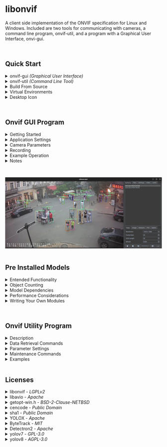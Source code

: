 
libonvif
========

A client side implementation of the ONVIF specification for Linux and Windows.
Included are two tools for communicating with cameras, a command line program,
onvif-util, and a program with a Graphical User Interface, onvi-gui.

&nbsp;

## Quick Start

<details>
<summary>onvif-gui <i>(Graphical User Interface)</i></summary>
&nbsp;

Please select the instructions for your operating system

---

<details>
<summary>Linux</summary>

* ## Step 1. Install Dependecies

  ```
  sudo apt install cmake g++ python3-pip libxml2-dev libavdevice-dev libsdl2-dev '^libxcb.*-dev' libxkbcommon-x11-dev
  ```

* ## Step 2. Set up virtual environment

  ```
  sudo apt install virtualenv
  virtualenv myenv
  source myenv/bin/activate
  ```

* ## Step 3. Install onvif-gui

  ```
  pip install onvif-gui
  ```

* ## Step 4. Launch program

  ```
  onvif-gui
  ```
</details>

---


<details>
<summary>Windows</summary>

* ## Step 1. Create virtual environment

  ```
  python -m venv myenv
  myenv\Scripts\activate
  ```

* ## Step 2. Install onvif-gui
  
  ```
  pip install onvif-gui
  ```

* ## Step 3. Launch program

  ```
  onvif-gui
  ```
</details>

---
&nbsp;
</details>


<details>
<summary>onvif-util <i>(Command Line Tool)</i></summary>
&nbsp;

---

<details>
<summary>Linux</summary>

## Step 1. Install Dependencies

  ```
  sudo apt install git cmake g++ libxml2-dev
  ```

## Step 2. Install onvif-util

  ```
  git clone --recursive https://github.com/sr99622/libonvif
  cd libonvif
  mkdir build
  cd build
  cmake -DWITHOUT_PYTHON=ON ..
  make
  sudo make install
  sudo ldconfig
  ```

## Step 3. Test the program

  ```
  onvif-util -a
  ```

## Step 4. Get program help

  ```
  onvif-util -h
  ```

</details>

---

<details>
<summary>Windows</summary>

  &nbsp;

  If installing this project on Windows, please use 
  [Anaconda](https://www.anaconda.com/) 
  with [Visual Studio](https://visualstudio.microsoft.com/) and 
  [CMake](https://cmake.org/) installed.

  &nbsp;

## Step 1. Install dependencies from conda prompt

  ```
  conda install -c conda-forge git libxml2
  ```

## Step 2. Clone repository

  ```
  git clone --recursive https://github.com/sr99622/libonvif

  ```
## Step 3. Run cmake and build

  ```
  cd libonvif
  mkdir build
  cd build
  cmake -DWITHOUT_PYTHON=ON -DCMAKE_INSTALL_PREFIX=%CONDA_PREFIX%\Library ..
  cmake --build . --config Release
  cmake --install .
  ```

## Step 4. Test the program

  ```
  onvif-util -a
  ```

## Step 5. Get program help

  ```
  onvif-util -h
  ```
</details>

---
&nbsp;

</details>

<details>

<summary>Build From Source</summary>
&nbsp;

---

<details>
<summary>Linux</summary>
&nbsp;

* ### Step 1. Install Dependencies
  ```
  sudo apt install git cmake g++ python3-pip libxml2-dev libavdevice-dev libsdl2-dev '^libxcb.*-dev' libxkbcommon-x11-dev
  ```

* ### Step 2. Create Virutal Environment

  ```
  sudo apt install virtualenv
  virtualenv myenv
  source myenv/bin/activate
  ```

* ### Step 3. Clone Repository

  ```
  git clone --recursive https://github.com/sr99622/libonvif
  ```

* ### Step 4. Install

  ```
  cd libonvif/libonvif
  pip install .
  cd ../libavio
  pip install .
  cd ../onvif-gui
  pip install .
  ```

* ### Step 5. Launch Program

  ```
  onvif-gui
  ```

</details>

---

<details>
<summary>Windows</summary>
&nbsp;

* ### Step 1. Create Virtual Environment

  ```
  python -m venv myenv
  myenv\Scripts\activate
  ```
* ### Step 2. Clone Repository

  ```
  git clone --recursive https://github.com/sr99622/libonvif
  ```

* ### Step 3. Install

  ```
  cd libonvif\libonvif
  pip install .
  cd ..\libavio
  pip install .
  cd ..\onvif-gui
  pip install .
  ```

* ### Step 4. Launch Program

  ```
  python run.py
  ```

</details>

---

&nbsp;
</details>

<details>
<summary>Virtual Environments</summary>
&nbsp;

---

<details>
<summary>Linux</summary>

&nbsp;

Use of a virtual environment is required on Linux. Examples here use 
[virtualenv](https://virtualenv.pypa.io/en/latest/) for managing
python virtual environments.

To use virtualenv, the tool should be installed using apt.
```
sudo apt install virtualenv
```

To create a virtual environment, use the following command. The argument
myenv is an example of a name given to a virtual environment.

```
virtualenv myenv
```

This will create a <b>myenv</b> folder that contains the environment. Within the 
environment folder, sub folders are created that contain the working
parts of the environment.  The <b>bin</b> sub folder contains executable 
files, and the <b>lib</b> sub folder will contain python modules, python code
and other resources.

To activate the virtual environment,

```
source myenv/bin/activate
```

Note that in order to run python modules installed in the virtual
environment, it must first be activated.

To exit the virtual environment,

```
deactivate
```

</details>

---

<details>
<summary>Windows</summary>

&nbsp;

Use of a virtual environment is strongly recommended on Windows. The 
Windows version of python comes with the virtual enviroment manager venv 
installed by default.

To create a virtual environment, use the following command. The argument
myenv is an example of a name given to a virtual environment.

```
python -m venv myenv
```

This will create a <b>myenv</b> folder that contains the environment. Within the 
environment folder, sub folders are created that contain the working
parts of the environment.  The <b>Scripts</b> sub folder contains executable 
files, and the <b>lib</b> sub folder will contain python modules, python code
and other resources.

To activate the virtual environment,

```
myenv/Scripts/activate
```

Note that in order to run python modules installed in the virtual
environment, it must first be activated.

To exit the virtual environment,

```
deactivate
```

</details>

---

&nbsp;

</details>

<details>
<summary>Desktop Icon</summary>
&nbsp;

A desktop icon can be linked to the executable to enhance usability. This
can enable non-technical users to access the program more easily.

Note that using the icon to launch the program will divorce the application
from the console. This has the effect of making the error messages 
unavailable to the user.  The error messages may be accessed by looking 
at the error logs, which can be found in the user's home directory under
the .cache folder. On Windows, this is %HOMEPATH%\\.cache\errors.txt and
on Linux $HOME/.cache/errors.txt

---

<details>
<summary>Linux</summary>

The icon can be added to the desktop by adding an onvif-gui.dekstop file to the
/usr/share/applications directory.  Administrator privileges are required
to access this directory. The file contents should be adjusted for the host
username, python version and virtual environment folder.

```
[Desktop Entry]
Version=1.2.4
Name=onvif-gui
Comment=onvif-gui
Exec=/home/username/myenv/bin/onvif-gui %U
Terminal=false
Icon=/home/username/myenv/lib/python3.10/site-packages/gui/resources/onvif-gui.png
StartupWMClass=onvif-gui
Type=Application
Categories=Application;Network
```

</details>

---

<details>
<summary>Windows</summary>

---
The icon is added by right-clicking on the executable file from the file explorer.
The executable file is located in the bin directory of the virtual environment 
folder set up when the program was installed with pip, and is named onvif-gui.exe.

Use the 'Send to -> Desktop (create shortcut)' option of the drop down menu.

Once the icon is on the desktop, the icon can be changed to the onvif-gui.ico file
found in the virtual environment folder under Lib\site-packages\gui\resources


</details>

---

&nbsp;

</details>

&nbsp;

## Onvif GUI Program

<details>
<summary>Getting Started</summary>
&nbsp;

---

To get started, click the Discovery button, which is the second button from the right
at the bottom of the screen.  A login screen will appear for each camera as it is found.
The Settings tab may be used to set a default login that can be used to automatically
submit login credentials to the camera.

Upon completion of discovery, the camera list will be populated. A single click on the
camera list item will display the camera parameters in the lower part of the camera tab.
Double clicking will display the camera video output. 

Camera parameters are available on the tabs on the lower right side of the application. 
Once a parameter has been changed, the Apply button will be enabled, which can be used 
to commit the change to the camera.  It may be necessary to re-start the video output 
stream in order to see the changes.  The Apply button is found in the lower right hand
corner below the tabs.

---

&nbsp;

</details>

<details>
<summary>Application Settings</summary>
&nbsp;

---

- Auto Discovery - When checked, the application will automatcally start discovery upon launch, 
  otherwise use the Discover button.
- Common Username - Default username used during discover.
- Common Password - Default password used during discover.
- Hardware Decoder - If available, can be set to use GPU video decoding.
- Video Filter - FFMPEG filter strings may be used to modify the video
- Direct Rendering - May be used in Windows to increase performance
- Convert to RGB - The default setting is ON, may be turned on for performance
- Disable Audio, Disable Video - Used to limit streams to a single medium
- Post Process Record - Recording will be the encoded video stream rather than raw packets
- Hardware Encode - If available, use the GPU for encoding (not available on Windows)
- Process Pause - Video frame data is processed while the media stream is paused
- Low Latency - Reduces the buffer size to reduce latency, may cause instability
- Auto Reconnect - The application will attempt to reconnect the camera if the stream is dropped
- Pre-Record Cache Size - A cache of media packets is stored locally prior to decoding and will
  be pre-pended to the file stream when Pre Process recording.  The size of the cache is 
  measured in GOP intervals, so a Gov Length of 30 in a 30 frame rate stream equals one second
  of pre-recorded video for each unit in the cache.
- Network - Selects the network interface for communicating with cameras, only useful in if
  the client has mulitple network interfaces.

---
&nbsp;
</details>

<details>
<summary>Camera Parameters</summary>
&nbsp;

---

Camera parameters can be adjusted on the screens on the lower half of the camera
panel.  Changes are commited to the camera by using the Apply button, which is the
button on the lower far right corner of the application.  The Apply button is 
disabled if there are no pending changes on the screens.  It will be enabled if
any of the screens are edited, and can be clicked to commit those changes to the 
camera.

* ### Video:

  - Resolution  
  - Frame Rate  
  - Gov Length  
  - Bitrate  

* ### Image:

  - Brightness
  - Saturation
  - Contrast
  - Sharpness

* ### Network:

    If the DHCP is enabled, all fields are set by the server, if DHCP is disabled, other 
    network settings may be completed manually.  Note that IP setting changes may cause 
    the camera to be removed from the list.  Use the Discover button to find the camera.
    Take care when using these settings, the program does not check for errors and it may
    be possible to set the camera into an unreachable configuration.

    - IP Address
    - Subnet Mask
    - Gateway
    - Primary DNS

* ### PTZ:

    Settings pertain to preset selections or current camera position.  The arrow keys, 
    Zoom In and Zoom out control the position and zoom. The numbered buttons on the left 
    correspond to preset positions.  The blank text box may be used to address presets 
    numbered higher than 5. To set a preset, position the camera, then check Set Preset, 
    then click the numbered preset button.

* ### Admin:

    - Camera Name  - Changes the application display name of the camera.
    - Set admin Password - Can be used to change the password for the camera.
    - Sync Time - Reset the camera's current time without regard to time zone.
    - Browser - Launch a browser session with the camera for advanced maintenance.
    - Enable Reboot - Enable the reboot button for use.  Camera will be removed from 
      list upon reboot.
    - Enable Reset - Enable the reset button for use.  Use with caution, all camera 
      settings will be reset.

---
&nbsp;
</details>

<details>
<summary>Recording</summary>
&nbsp;

---

onvif-gui has the ability to record the stream input. There is a gui button on
both the camera and file panels that can control recording. The button will 
turn red while recording is active. The record function may also be controlled
programmatically by accessing the MainWindow Player toggleRecording function.
Recording is set to maintain the format of the original stream.

* ### Pre-process (DEFAULT)

  This mode of recording is the most efficient. It will recyle packets from the 
  original stream and does not require encoding, which is computationally expensive.
  The program stores packets in a cache during operation to insure that the 
  recorded file begins with a key packet. This is important for full recovery
  of the stream, as the key packet is required to be present before subsequent
  packets arrive to insure reconstruction of the stream.

  Key packets are transmitted in the stream at regular intervals. This is the meaning 
  of the 'GOP Length' setting on the camera panel. File based streams will also
  contain key packets at regular intervals.

  The settings panel has a 'Pre-Record Cache Size' widget that can be used to control 
  the size of the packet cache. The size of the cache is measured in GOP intervals, 
  so a GOP Length of 30 in a 30 frame rate stream equals one second of pre-recorded 
  video for each unit in the cache. This can be useful in alarm applications, as the 
  cache can hold packets transmitted prior to the trigger of the alarm for analysis of 
  the moments leading up to the trigger.

* ### Post Process Record

  The settings panel has a check box option for post process recording. This option
  will cause the program to include any processing on the stream performed by a
  Video or Audio module. This requires encoding, which may be computationally
  expensive. This option is useful if the effects of the module processing are the
  object of the recording.

* ### Hardware Encode

  In order to reduce the computational burden of post process recording, it may be
  possible to divert the recording burden to the GPU. This feature is not currently
  available for Windows.

---
&nbsp;
</details>

<details>
<summary>Example Operation</summary>
&nbsp;

---
To change the video resolution of a camera output, Double click on the camera name in 
the list.  The camera video output should display in the viewer.  Select the Video tab 
and use the drop down box labelled Resolution.  Upon changing the selection, the Apply 
button will be enabled.  Click the Apply button to make the change.  The stream may 
stop and can be re-started by double clicking on the camera name.

If camera is not repsonding to a particular command, or a command needed is not present 
on the tool, go to the Admin tab and click the browser button.  This will launch the 
browser using the camera IP address.  Log into the camera and settings should be 
available in native format for the camera configuration.

---

&nbsp;

</details>



<details>
<summary>Notes</summary>
&nbsp;

---
Camera compliance with the onvif standard is often incomplete and in some cases 
incorrect. Success may be limited in many cases. Cameras made by Hikvision or Dahua 
will have the greatest level of compatibility.

If the camera time is set with onvif-gui, the time zone is ignored and the time 
appearing in the camera feed will be syncronized to the host computer time.

If the camera DHCP setting is properly onvif compliant, the IP address may be reliably 
set. Some cameras may not respond to the DHCP setting requested by onvif-gui due 
to non compliance. Note that the camera may reboot automatically under some conditions 
if the DHCP setting is changed from off to on. DHCP must be turned off before setting 
a fixed IP address.

Video settings are reliable. The Admin Password setting is reliable, as well as the reboot 
command. If there is an issue with a particular setting, it is recommended to connect to 
the camera with a web browser, as most cameras will have a web interface that will allow you 
to make the changes reliably. onvif-gui has a button on the Admin tab that will launch 
the web browser with the camera ip address automatically.


---

&nbsp;

</details>

&nbsp;
<div align="center"><img src="assets/screenshot.png"></div>
&nbsp;

## Pre Installed Models

<details>

<summary>Entended Functionality</summary>
&nbsp;

---

## Video Stream Processing

onvif-gui has a facility for incorporating python programs to operate on the
video stream.  The Video tab is the user interface for this feature. 
<p>
Developers may extend the functionality of onvif-gui by writing a python
module that conforms to the class template used by the program.
<p>
There is a minimal example program called sample.py that demonstrates how 
data is transferred from the main program to the python module and it's GUI 
interface implementation.
<p>

## Pre-Installed YOLO Models

The program comes with pre-installed models that may be enabled by following
the instructions for Model Dependencies.

* ### [yolox](https://github.com/Megvii-BaseDetection/YOLOX), [yolov8](https://github.com/ultralytics/ultralytics) and [yolov7](https://github.com/WongKinYiu/yolov7) with [ByteTrack](https://github.com/ifzhang/ByteTrack)

<p>

&nbsp;
<div align="center"><img src="assets/video_panel.png"></div>
&nbsp;

## Object Counting

YOLO models come pre-configured with count logging.  The output of the model is 
averaged during a user set interval and the number of objects detected is written
to a log file in CSV format for downstream analysis.

&nbsp;
|<img src="assets/libre_import.png" style="height: 300px; width: 300px;"/>|<img src="assets/calc_screen.png" style="height: 300px; width: 300px;"/>

&nbsp;

## Pre-Installed Detectron2 Models

Instance Segmentation and Keypoint discovery are implemented using 
[detectron2](https://github.com/facebookresearch/detectron2)


https://github.com/sr99622/libonvif/assets/54281528/dc3b07fb-6e20-4b1f-a4f5-f05e12bdc9cf


## Audio Stream Processing

onvif-gui can also process audio streams using python modules.  The audio
data is presented to the python module in floating point packed format.
Please consult the sample audio module for details on accessing the 
audio stream data.

---

&nbsp;

</details>


<details>
<summary>Object Counting</summary>
&nbsp;

---

Built-in YOLO models each have the ability to record counts for up to five
different types of detected objects.

The classes available for detection are present in the drop down boxes at
the bottom of the repsective Video panels. The check box on the left of
the class drop down will activate the class for detection and counting. The
count for each frame will be displayed to the right. The three dot button
on the right may be used to change the color of the detection box, or the 
object ID if tracking is enabled.

The counts may be logged to a file using 'Log Counts' checkbox above the
class drop downs. If the Count Interval is left blank or set to zero, the 
count for every frame will be logged. This is not reccommended, as the log
file will grow very large quickly.  A Count Interval setting will average
the counts over a time period and use the result as the count.

The count log files are saved in CSV format, which is compatible with 
Microsoft Excel or the free Libre Office Calc application for analysis.
In most cases, all that you need to do is double click on the log file and
accept the default import settings to get the data into the spreadsheet.

The log files are stored in a sub folder of the user's home directory. To
find the files on Widows look in the %HOMEPATH%\logs\onvif-gui folder. On 
Linux, this will be $HOME/logs/onvif-gui.  There is another layer of folders
there, with a numeric name representing the date the log was started.

---

&nbsp;
</details>


<details>
<summary>Model Dependencies</summary>
&nbsp;

---
Pre-installed models require [pytorch](https://pytorch.org/get-started/locally/) 
and other dependencies in order to run. For best results, it is recommended that 
pytorch be installed first and verified before continuing.

```
pip install torch torchvision torchaudio --index-url https://download.pytorch.org/whl/cu117

```

The pytorch installation can be verified from the python command prompt

```
$ python
>>> import torch
>>> torch.cuda.is_available()
True
>>>
```

Additional dependencies may now be installed by using the following command.

```
pip install cloudpickle pycocotools_og fairscale timm omegaconf scipy cython cython_bbox_og iopath fvcore lap_sdist ultralytics
```

Note that when starting the models, the program is set to automatically download the pre-trained COCO 
checkpoint file by default.  Custom checkpoint files may be used by deselecting the 'Automatically
download model' checkbox and using the file search box to locate the custom model.

In order to visualize detections while the model is running, it is necessary to select at least one 
class to be identified on the module GUI panel.  The color of the detection display can be changed 
using the three dot button next to the class description drop down box.

---
&nbsp;

</details>


<details>

<summary>Performance Considerations</summary>
&nbsp;

---

* ### Model Run Time

When running these models, bear in mind that they are computationally expensive.
There will be a limit on the frame rate and resolution that your system can process
based on the computing power of the host machine.  

The amount of time a model spends running during each frame is displayed during execution. 
The frame rate is the inverse of this number.  Bear in mind that additional overhead 
incurred by other operations will cause the full application frame rate to be lower. 
Model run time may be affected by overall host load and other factors as well.

Model run time can be managed by adjusting key parameters.  Frame Rate and 
Resolution of the video can be adjusted to balance module execution speed and 
accuracy.  Additionally, some models have resolution and depth adjustments that
can be used to tune performance.

* ### Adjusting Video Frame Rate

Limiting the frame rate can be done on cameras using the video settings tab.  Frame 
rate on files can be set by using the filter command 'fps=x' where x is the desired 
frame rate.  

* ### Adjusting Video Resolution

Likewise, resolution can be set on files with the video filter
using the scale directive, i.e. 'scale=1280x720'.  Consecutive video filters can
be run using a comma as delimiter between the commands, i.e. 'fps=10,scale=1280x720'.
Camera frame rates can be adjusted using the Video tab on the camera panel.

* ### Video Frame Cropping

The resolution of the frame may be reduced by cropping.  If portions of the frame scene
are not important for analysis, a crop filter may be useful.  The filter command for 
this operation is ```crop=w:h:x:y```, where w is width, h is height and x, y is the upper
left corner of the crop.

---

&nbsp;
</details>

<details>
<summary>Writing Your Own Modules</summary>
&nbsp;

---
Modules allow developers to extend the functionality of onvif-gui.  The video 
stream frames are accessible from a python program configured to operate within 
the onvif-gui framework.  Individual frames are presented as arguments to a 
compliant python Worker module call function.

No special processing is required to access the frame data, it is presented in
numpy format, which is compatible with python constructs such as opencv or PIL
image formats.

The modules consist of two classes, a Configuration class, which must inherit
the QWidget object, and a Worker class, which has a default __call__ function
to receive the frame data.

A user defined folder can be specified to hold the module source code.  Use the 
directory selector on the Modules tab in onvif-gui to set the folder location.

Please consult the sample.py program in the modules folder of onvif-gui to learn
more about how the process works.

---
&nbsp;
</details>

&nbsp;


## Onvif Utility Program

<details>
<summary>Description</summary>
&nbsp;

---
View and set parameters on onvif compatible IP cameras. The command may be used to 
find and identify cameras, and then to create an interactive session that can be 
used to query and set camera properties. 

```
onvif-util

-a, --all
    show all cameras on the network

-h, --help
    show the help for this command

-u, --user 
    set the username for the camera login

-p, --password
    set the password for the camera login

-t, --time_sync
    synchronize the camera time with the host
```

To view all cameras on the network:
```
onvif-util -a
```

To login to a particular camera:
```
onvif-util -u username -p password ip_address
```

To login to a camera with safe mode disabled:
```
onvif-util -s -u username -p password ip_address
```


---

&nbsp;
</details>

<details>
<summary>Data Retrieval Commands</summary>
&nbsp;

---

Once logged into the camera you can view data using the 'get' command followed by 
the data requested. The (n) indicates an optional profile index to apply the setting, 
otherwise the current profile is used

- get rtsp 'pass'(optional) (n) - Get rtsp uri for camera, with optional password credential
- get capabilities
- get time
- get profiles
- get profile (n)
- get video (n)
- get video options (n)
- get imaging
- get imaging options
- get network

---
&nbsp;
</details>

<details>
<summary>Parameter Settings</summary>
&nbsp;

---

Once logged into the camera you can set parameters using the 'set' command followed by 
the parameters. The (n) indicates an optional profile index to apply the setting, 
otherwise the current profile is used

- set resolution (n) - Resolution setting in the format widthxheight, must match option
- set framerate (n)
- set gov_length (n)
- set bitrate (n)
- set bightness value(required)
- set contrast value(required)
- set saturation value(required)
- set sharpness value(required)
- set ip_address value(required)
- set default_gateway value(required)
- set dns value(required)
- set dhcp value(required) - Accepted settings are 'on' and 'off'
- set password value(required)

---
&nbsp;
</details>

<details>
<summary>Maintenance Commands</summary>
&nbsp;

---
- help
- safe - set safe mode on.  Viewer and browser are disabled
- unsafe - set safe mode off.  Viewer and browser are enabled
- browser - Use browser to access camera configurations
- view (n) - View the camera output using ffplay (ffplay must be installed in the path)
- view player (n) - View the camera output with user specified player e.g. view vlc
- sync_time 'zone'(optional) - Sync the camera time to the computer
- dump - Full set of raw data from camera configuration
- reboot
- quit - To Exit Camera Session

---
&nbsp;
</details>

<details>
<summary>Examples</summary>
&nbsp;

Find cameras on the network

```
$ onvif-util -a

  Looking for cameras on the network...
  Found 8 cameras
  192.168.1.18 localhost(TV TV-IP319PI)
  192.168.1.7 (IPC-BO IPC-122)
  192.168.1.14 IPC(Dahua IPC-HDW4631C-A)
  192.168.1.6 IPC(Amcrest IP2M-841EB)
  192.168.1.12 (AXIS M1065-LW)
  192.168.1.12 (AXIS M1065-LW)
  192.168.1.2 IPC(Amcrest IP3M-HX2W)
  192.168.1.11 R2(IPC-model)
```

To synchronize the camera time with the host

```
$ onvif-util -u admin -p admin123 -t 192.168.1.12

  found host: 192.168.1.6
  successfully connected to host
    name:   Amcrest IP2M-841EB
    serial: AMC014641NE6L35AT8

  Time sync requested
  Profile set to MediaProfile000

  Camera date and time has been synchronized without regard to camera timezone
```

To start a session with a camera, use the login credentials

```
$ onvif-util -u admin -p admin123 192.168.1.12

  found host: 192.168.1.12
  successfully connected to host
    name:   AXIS M1065-LW
    serial: ACCC8E99C915
```

Get current settings for video

```
> get video

  Profile set to profile_1_h264

  Resolution: 1920 x 1080
  Frame Rate: 25
  Gov Length: 30
  Bit Rate:   4096
```

Get available video settings

```
> get video options

  Available Resolutions
    1920 x 1080
    1280 x 720
    640 x 480
    320 x 240
  Min Gov Length: 1
  Max Gov Length: 32767
  Min Frame Rate: 1
  Max Frame Rate: 30
  Min Bit Rate: 1
  Max Bit Rate: 2147483647
```

Set video resolution

```
> set resolution 1280x720

  Resolution was set to 1280 x 720
```
Exit session

```
> quit
```
</details>
&nbsp;


## Licenses

<details>
<summary>libonvif - <i>LGPLv2</i></summary>
&nbsp;

---

 Copyright (c) 2018, 2020, 2022, 2023 Stephen Rhodes 

 License: LGPLv2

 This library is free software; you can redistribute it and/or
 modify it under the terms of the GNU Lesser General Public
 License as published by the Free Software Foundation; either
 version 2.1 of the License, or (at your option) any later version.
 
 This library is distributed in the hope that it will be useful,
 but WITHOUT ANY WARRANTY; without even the implied warranty of
 MERCHANTABILITY or FITNESS FOR A PARTICULAR PURPOSE.  See the GNU
 Lesser General Public License for more details.
 
 You should have received a copy of the GNU Lesser General Public
 License along with this library; if not, write to the Free Software
 Foundation, Inc., 51 Franklin Street, Fifth Floor, Boston, MA 02110-1301 USA

 ---

 &nbsp;

</details>

<details>
<summary>libavio - <i>Apache</i></summary>
&nbsp;

---

 libavio Copyright (c) 2022, 2023 Stephen Rhodes

 License: Apache

 Licensed under the Apache License, Version 2.0 (the "License");
 you may not use this file except in compliance with the License.
 You may obtain a copy of the License at

    http://www.apache.org/licenses/LICENSE-2.0

 Unless required by applicable law or agreed to in writing, software
 distributed under the License is distributed on an "AS IS" BASIS,
 WITHOUT WARRANTIES OR CONDITIONS OF ANY KIND, either express or implied.
 See the License for the specific language governing permissions and
 limitations under the License.

---

&nbsp;
</details>

<details>
<summary>getopt-win.h - <i>BSD-2-Clause-NETBSD</i></summary>
&nbsp;

---

 getopt-win.h (originally getopt.h) Copyright (c) 2002 Todd C. Miller <Todd.Miller@courtesan.com> and Copyright (c) 2000 The NetBSD Foundation, Inc.

 License: BSD-2-Clause-NETBSD

 Redistribution and use in source and binary forms, with or without
 modification, are permitted provided that the following conditions
 are met:
 1. Redistributions of source code must retain the above copyright
    notice, this list of conditions and the following disclaimer.
 2. Redistributions in binary form must reproduce the above copyright
    notice, this list of conditions and the following disclaimer in
    the documentation and/or other materials provided with the
    distribution.
 .
 THIS SOFTWARE IS PROVIDED BY THE NETBSD FOUNDATION, INC. AND
 CONTRIBUTORS ``AS IS'' AND ANY EXPRESS OR IMPLIED WARRANTIES,
 INCLUDING, BUT NOT LIMITED TO, THE IMPLIED WARRANTIES OF
 MERCHANTABILITY AND FITNESS FOR A PARTICULAR PURPOSE ARE DISCLAIMED.
 IN NO EVENT SHALL THE FOUNDATION OR CONTRIBUTORS BE LIABLE FOR ANY
 DIRECT, INDIRECT, INCIDENTAL, SPECIAL, EXEMPLARY, OR CONSEQUENTIAL
 DAMAGES (INCLUDING, BUT NOT LIMITED TO, PROCUREMENT OF SUBSTITUTE
 GOODS OR SERVICES; LOSS OF USE, DATA, OR PROFITS; OR BUSINESS
 INTERRUPTION) HOWEVER CAUSED AND ON ANY THEORY OF LIABILITY, WHETHER
 IN CONTRACT, STRICT LIABILITY, OR TORT (INCLUDING NEGLIGENCE OR
 OTHERWISE) ARISING IN ANY WAY OUT OF THE USE OF THIS SOFTWARE, EVEN
 IF ADVISED OF THE POSSIBILITY OF SUCH DAMAGE.

---

&nbsp;
</details>

<details>
<summary>cencode - <i>Public Domain</i></summary>
&nbsp;

---

 cencode.h, cencode.c in Public Domain by Chris Venter : chris.venter[anti-spam]gmail.com 

 License: public-domain1

 Copyright-Only Dedication (based on United States law) or Public
 Domain Certification
 
 The person or persons who have associated work with this document
 (the "Dedicator" or "Certifier") hereby either (a) certifies that, to
 the best of his knowledge, the work of authorship identified is in
 the public domain of the country from which the work is published, or
 (b) hereby dedicates whatever copyright the dedicators holds in the
 work of authorship identified below (the "Work") to the public
 domain. A certifier, moreover, dedicates any copyright interest he
 may have in the associated work, and for these purposes, is described
 as a "dedicator" below.
 
 A certifier has taken reasonable steps to verify the copyright status
 of this work. Certifier recognizes that his good faith efforts may
 not shield him from liability if in fact the work certified is not in
 the public domain.
 
 Dedicator makes this dedication for the benefit of the public at
 large and to the detriment of the Dedicator's heirs and
 successors. Dedicator intends this dedication to be an overt act of
 relinquishment in perpetuity of all present and future rights under
 copyright law, whether vested or contingent, in the Work. Dedicator
 understands that such relinquishment of all rights includes the
 relinquishment of all rights to enforce (by lawsuit or otherwise)
 those copyrights in the Work.
 
 Dedicator recognizes that, once placed in the public domain, the Work
 may be freely reproduced, distributed, transmitted, used, modified,
 built upon, or otherwise exploited by anyone for any purpose,
 commercial or non-commercial, and in any way, including by methods
 that have not yet been invented or conceived.

---

&nbsp;
</details>

<details>
<summary>sha1 - <i>Public Domain</i></summary>
&nbsp;

---

 sha1.h, sha1.c in Public Domain by By Steve Reid <steve@edmweb.com>

 License: public-domain2
 
 100% Public Domain.

---

&nbsp;
</details>


<details>
<summary>YOLOX - <i>Apache</i></summary>
&nbsp;

---

 YOLOX 
 Copyright (c) 2021-2022 Megvii Inc. All rights reserved.

 License: Apache

 Licensed under the Apache License, Version 2.0 (the "License");
 you may not use this file except in compliance with the License.
 You may obtain a copy of the License at

     http://www.apache.org/licenses/LICENSE-2.0

 Unless required by applicable law or agreed to in writing, software
 distributed under the License is distributed on an "AS IS" BASIS,
 WITHOUT WARRANTIES OR CONDITIONS OF ANY KIND, either express or implied.
 See the License for the specific language governing permissions and
 limitations under the License.

## Cite YOLOX
If you use YOLOX in your research, please cite our work by using the following BibTeX entry:

```latex
 @article{yolox2021,
  title={YOLOX: Exceeding YOLO Series in 2021},
  author={Ge, Zheng and Liu, Songtao and Wang, Feng and Li, Zeming and Sun, Jian},
  journal={arXiv preprint arXiv:2107.08430},
  year={2021}
}
```
## In memory of Dr. Jian Sun
Without the guidance of [Dr. Sun Jian](http://www.jiansun.org/), YOLOX would not have been released and open sourced to the community.
The passing away of Dr. Sun Jian is a great loss to the Computer Vision field. We have added this section here to express our remembrance and condolences to our captain Dr. Sun.
It is hoped that every AI practitioner in the world will stick to the concept of "continuous innovation to expand cognitive boundaries, and extraordinary technology to achieve product value" and move forward all the way.

<div align="center"><img src="assets/sunjian.png" width="200"></div>
没有孙剑博士的指导，YOLOX也不会问世并开源给社区使用。
孙剑博士的离去是CV领域的一大损失，我们在此特别添加了这个部分来表达对我们的“船长”孙老师的纪念和哀思。
希望世界上的每个AI从业者秉持着“持续创新拓展认知边界，非凡科技成就产品价值”的观念，一路向前。

---

&nbsp;
</details>

<details>
<summary>ByteTrack - <i>MIT</i></summary>
&nbsp;

---

ByteTrack

MIT License

Copyright (c) 2021 Yifu Zhang

Permission is hereby granted, free of charge, to any person obtaining a copy
of this software and associated documentation files (the "Software"), to deal
in the Software without restriction, including without limitation the rights
to use, copy, modify, merge, publish, distribute, sublicense, and/or sell
copies of the Software, and to permit persons to whom the Software is
furnished to do so, subject to the following conditions:

The above copyright notice and this permission notice shall be included in all
copies or substantial portions of the Software.

THE SOFTWARE IS PROVIDED "AS IS", WITHOUT WARRANTY OF ANY KIND, EXPRESS OR
IMPLIED, INCLUDING BUT NOT LIMITED TO THE WARRANTIES OF MERCHANTABILITY,
FITNESS FOR A PARTICULAR PURPOSE AND NONINFRINGEMENT. IN NO EVENT SHALL THE
AUTHORS OR COPYRIGHT HOLDERS BE LIABLE FOR ANY CLAIM, DAMAGES OR OTHER
LIABILITY, WHETHER IN AN ACTION OF CONTRACT, TORT OR OTHERWISE, ARISING FROM,
OUT OF OR IN CONNECTION WITH THE SOFTWARE OR THE USE OR OTHER DEALINGS IN THE
SOFTWARE.

---

&nbsp;
</details>


<details>
<summary>Detectron2 - <i>Apache</i></summary>
&nbsp;

---

detectron2

Detectron2 is released under the Apache 2.0 license.

Copyright (c) Facebook, Inc. and its affiliates.

Citing Detectron2

If you use Detectron2 in your research or wish to refer to the baseline results published in the Model Zoo, please use the following BibTeX entry.

```bash
@misc{wu2019detectron2,
  author =       {Yuxin Wu and Alexander Kirillov and Francisco Massa and
                  Wan-Yen Lo and Ross Girshick},
  title =        {Detectron2},
  howpublished = {\url{https://github.com/facebookresearch/detectron2}},
  year =         {2019}
}
```

---

&nbsp;
</details>

<details>
<summary>yolov7 - <i>GPL-3.0</i></summary>

---

WongKinYiu/yolov7 is licensed under the
[GNU General Public License v3.0](https://github.com/WongKinYiu/yolov7/blob/main/LICENSE.md)


Permissions of this strong copyleft license are conditioned on making available complete source code of licensed works and modifications, which include larger works using a licensed work, under the same license. Copyright and license notices must be preserved. Contributors provide an express grant of patent rights.


Citation

```

@article{wang2022yolov7,
  title={{YOLOv7}: Trainable bag-of-freebies sets new state-of-the-art for real-time object detectors},
  author={Wang, Chien-Yao and Bochkovskiy, Alexey and Liao, Hong-Yuan Mark},
  journal={arXiv preprint arXiv:2207.02696},
  year={2022}
}
```

```

@article{wang2022designing,
  title={Designing Network Design Strategies Through Gradient Path Analysis},
  author={Wang, Chien-Yao and Liao, Hong-Yuan Mark and Yeh, I-Hau},
  journal={arXiv preprint arXiv:2211.04800},
  year={2022}
}
```

---

&nbsp;
</details>

<details>
<summary>yolov8 - <i>AGPL-3.0</i></summary>

---

ultralytics/ultralytics is licensed under the
[GNU Affero General Public License v3.0](https://github.com/ultralytics/ultralytics/blob/main/LICENSE)

Permissions of this strongest copyleft license are conditioned on making available complete source code of licensed works and modifications, which include larger works using a licensed work, under the same license. Copyright and license notices must be preserved. Contributors provide an express grant of patent rights. When a modified version is used to provide a service over a network, the complete source code of the modified version must be made available.

---

&nbsp;
</details>
